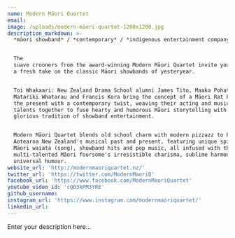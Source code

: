 ```yaml
---
name: Modern Māori Quartet
email:
image: /uploads/modern-māori-quartet-1200x1200.jpg
description_markdown: >-
  *māori showband* / *contemporary* / *indigenous entertainment company*


  The
  suave crooners from the award-winning Modern Māori Quartet invite you to enjoy
  a fresh take on the classic Māori showbands of yesteryear.


  Toi Whakaari: New Zealand Drama School alumni James Tito, Maaka Pohatu,
  Matariki Whatarau and Francis Kora bring the concept of a Māori Rat Pack into
  the present with a contemporary twist, weaving their acting and musical
  talents together to fuse hearty and humorous Māori storytelling with the
  glorious tradition of showband entertainment.


  Modern Māori Quartet blends old school charm with modern pizzazz to highlight
  Aotearoa New Zealand's musical past and present, featuring unique spins on
  Māori waiata (song), showband hits and pop music, all infused with the
  multi-talented Māori foursome's irresistible charisma, sublime harmonies and
  universal humour.
website_url: 'http://modernmaoriquartet.nz/'
twitter_url: 'https://twitter.com/ModernMaoriQ'
facebook_url: 'https://www.facebook.com/ModernMaoriQuartet'
youtube_video_id: 'cQO3kPM3YRE'
github_username:
instagram_url: 'https://www.instagram.com/modernmaoriquartet/'
linkedin_url:
---
```


Enter your description here...
